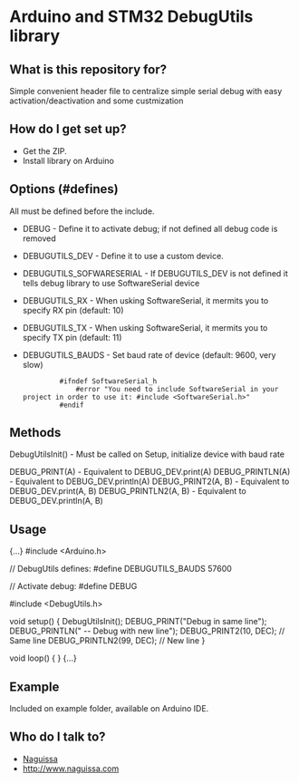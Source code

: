 # Arduino and STM32 DebugUtils library

## What is this repository for? ##

Simple convenient header file to centralize simple serial debug with easy activation/deactivation and some custmization



## How do I get set up? ##

 * Get the ZIP.
 * Install library on Arduino

## Options (#defines) ##

All must be defined before the include.

 - DEBUG - Define it to activate debug; if not defined all debug code is removed
 - DEBUGUTILS_DEV - Define it to use a custom device.
 - DEBUGUTILS_SOFWARESERIAL - If DEBUGUTILS_DEV is not defined it tells debug library to use SoftwareSerial device
 - DEBUGUTILS_RX - When usking SoftwareSerial, it mermits you to specify RX pin (default: 10)
 - DEBUGUTILS_TX - When usking SoftwareSerial, it mermits you to specify TX pin (default: 11)
 - DEBUGUTILS_BAUDS - Set baud rate of device (default: 9600, very slow)

				#ifndef SoftwareSerial_h
					#error "You need to include SoftwareSerial in your project in order to use it: #include <SoftwareSerial.h>"
				#endif



## Methods ##


DebugUtilsInit() - Must be called on Setup, initialize device with baud rate

DEBUG_PRINT(A) - Equivalent to DEBUG_DEV.print(A)
DEBUG_PRINTLN(A) - Equivalent to DEBUG_DEV.println(A)
DEBUG_PRINT2(A, B) - Equivalent to DEBUG_DEV.print(A, B)
DEBUG_PRINTLN2(A, B) - Equivalent to DEBUG_DEV.println(A, B)




## Usage ##

{...}
#include <Arduino.h>

// DebugUtils defines:
#define DEBUGUTILS_BAUDS 57600

// Activate debug:
#define DEBUG

#include <DebugUtils.h>



void setup() {
	DebugUtilsInit();
	DEBUG_PRINT("Debug in same line");
	DEBUG_PRINTLN(" -- Debug with new line");
	DEBUG_PRINT2(10, DEC); // Same line
	DEBUG_PRINTLN2(99, DEC); // New line
}

void loop() {
}
{...}



## Example ##

Included on example folder, available on Arduino IDE.



## Who do I talk to? ##

 * [Naguissa](https://github.com/Naguissa)
 * http://www.naguissa.com
